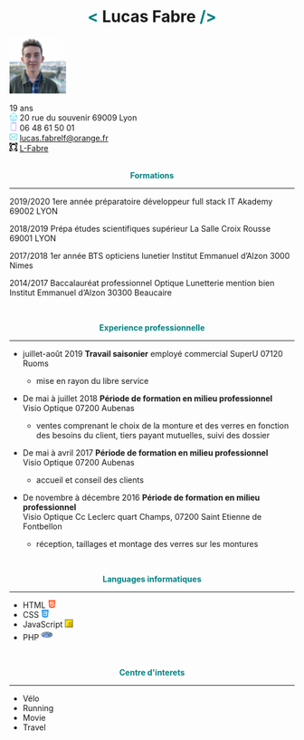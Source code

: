 <div align="center"><h1><font color=#008080><</font> Lucas Fabre <font color=#008080>/></font></h1></div>

<img src="image/img.png" width="100" height="100" />

<left>19 ans  
<img src="image/house.png" width="14" height="14" /> 20 rue du souvenir 69009 Lyon  
<img src="image/iphone.png" width="14" height="15" /> 06 48 61 50 01  
<img src="image/envelope.png" width="14" height="15" />   lucas.fabrelf@orange.fr  
<img src="image/images-2.png" width="14" height="15" /> [L-Fabre](https://github.com/L-Fabre)
<br/>
<br/>
 **<div align="center"><font color=#008080>Formations</font></div>**

-----------------------------------------------------------------  
2019/2020 1ere année préparatoire développeur full stack   IT Akademy 69002 LYON  

2018/2019  Prépa études scientifiques supérieur  La Salle Croix Rousse 69001 LYON  

2017/2018  1er année BTS opticiens lunetier  Institut Emmanuel d’Alzon 3000 Nimes  

2014/2017  Baccalauréat professionnel Optique Lunetterie mention bien  Institut Emmanuel d’Alzon 30300 Beaucaire  

<br/>

**<div align="center"><font color=#008080>Experience professionnelle</font></div>**

-----------------------------------------------------------------  
* juillet-août 2019  __Travail saisonier__ employé commercial SuperU 07120 Ruoms
  * mise en rayon du libre service

* De mai à juillet 2018 __Période de formation en milieu professionnel__  
Visio Optique 07200 Aubenas  
  * ventes comprenant le choix de la monture et des verres en fonction des besoins du   client, tiers payant mutuelles, suivi des dossier 

* De mai à avril 2017 __Période de formation en milieu professionnel__   
Visio Optique 07200 Aubenas  
  * accueil et conseil des clients

* De novembre à décembre 2016 __Période de formation en milieu professionnel__  
Visio Optique Cc Leclerc quart Champs, 07200 Saint Etienne de Fontbellon
  * réception, taillages et montage des verres sur les montures  
 



<br/>






**<div align="center"><font color=#008080>Languages informatiques</font></div>**  

-----------------------------------------------------------------
* HTML <img src="image/html-5.png" width="14" height="14" />   
* CSS <img src="image/css-3.png" width="14" height="14" />  
* JavaScript <img src="image/js.png" width="14" height="14" />  
* PHP  <img src="image/php.png" width="20" height="20" /> 

<br>

**<div align="center"><font color=#008080>Centre  d'interets</font></div>**  

-----------------------------------------------------------------
* Vélo   
* Running  
* Movie 
* Travel  
 